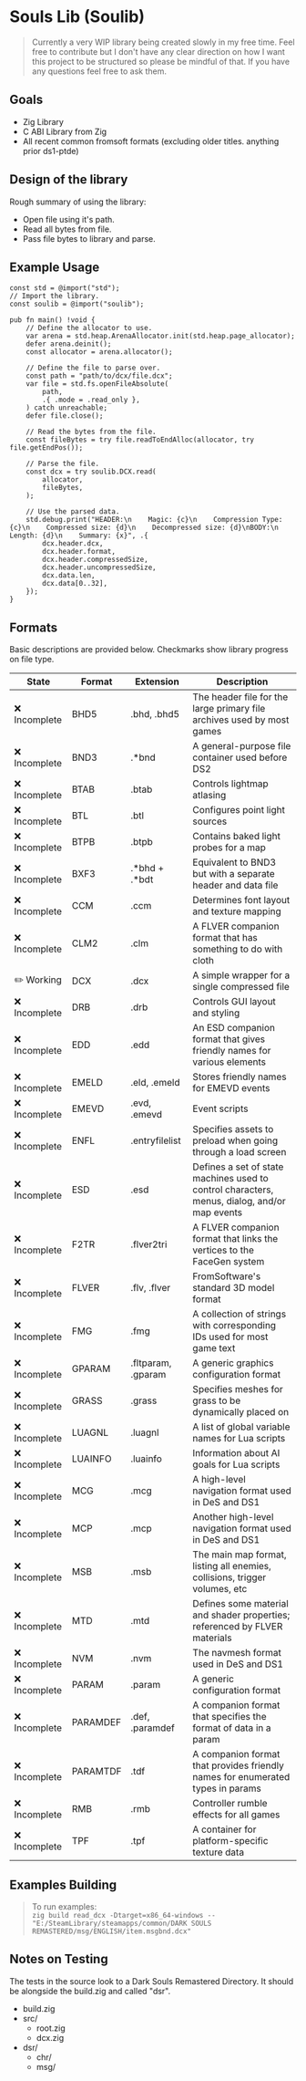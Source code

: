 # Souls Lib (Soulib)

> Currently a very WIP library being created slowly in my free time. Feel free to contribute but I don't have any clear direction on how I want this project to be structured so please be mindful of that. If you have any questions feel free to ask them.

## Goals

- Zig Library
- C ABI Library from Zig
- All recent common fromsoft formats (excluding older titles. anything prior ds1-ptde)

## Design of the library

Rough summary of using the library:

- Open file using it's path.
- Read all bytes from file.
- Pass file bytes to library and parse.

## Example Usage

```zig
const std = @import("std");
// Import the library.
const soulib = @import("soulib");

pub fn main() !void {
    // Define the allocator to use.
    var arena = std.heap.ArenaAllocator.init(std.heap.page_allocator);
    defer arena.deinit();
    const allocator = arena.allocator();

    // Define the file to parse over.
    const path = "path/to/dcx/file.dcx";
    var file = std.fs.openFileAbsolute(
        path,
        .{ .mode = .read_only },
    ) catch unreachable;
    defer file.close();

    // Read the bytes from the file.
    const fileBytes = try file.readToEndAlloc(allocator, try file.getEndPos());

    // Parse the file.
    const dcx = try soulib.DCX.read(
        allocator,
        fileBytes,
    );
    
    // Use the parsed data.
    std.debug.print("HEADER:\n    Magic: {c}\n    Compression Type: {c}\n    Compressed size: {d}\n    Decompressed size: {d}\nBODY:\n    Length: {d}\n    Summary: {x}", .{
        dcx.header.dcx,
        dcx.header.format,
        dcx.header.compressedSize,
        dcx.header.uncompressedSize,
        dcx.data.len,
        dcx.data[0..32],
    });
}
```

## Formats

Basic descriptions are provided below. Checkmarks show library progress on file type.

State | Format | Extension | Description
------ | ------ | --------- | -----------
❌ Incomplete |  BHD5 | .bhd, .bhd5 | The header file for the large primary file archives used by most games
❌ Incomplete |  BND3 | .\*bnd | A general-purpose file container used before DS2
❌ Incomplete  |  BTAB | .btab | Controls lightmap atlasing
❌ Incomplete  |  BTL | .btl | Configures point light sources
❌ Incomplete  |  BTPB | .btpb | Contains baked light probes for a map
❌ Incomplete  |  BXF3 | .\*bhd + .\*bdt | Equivalent to BND3 but with a separate header and data file
❌ Incomplete  |  CCM | .ccm | Determines font layout and texture mapping
❌ Incomplete  |  CLM2 | .clm | A FLVER companion format that has something to do with cloth
✏️ Working  |  DCX | .dcx | A simple wrapper for a single compressed file
❌ Incomplete |  DRB | .drb | Controls GUI layout and styling
❌ Incomplete |  EDD | .edd | An ESD companion format that gives friendly names for various elements
❌ Incomplete |  EMELD | .eld, .emeld | Stores friendly names for EMEVD events
❌ Incomplete |  EMEVD | .evd, .emevd | Event scripts
❌ Incomplete |  ENFL | .entryfilelist | Specifies assets to preload when going through a load screen
❌ Incomplete |  ESD | .esd | Defines a set of state machines used to control characters, menus, dialog, and/or map events
❌ Incomplete |  F2TR | .flver2tri | A FLVER companion format that links the vertices to the FaceGen system
❌ Incomplete |  FLVER | .flv, .flver | FromSoftware's standard 3D model format
❌ Incomplete |  FMG | .fmg | A collection of strings with corresponding IDs used for most game text
❌ Incomplete |  GPARAM | .fltparam, .gparam | A generic graphics configuration format
❌ Incomplete |  GRASS | .grass | Specifies meshes for grass to be dynamically placed on
❌ Incomplete |  LUAGNL | .luagnl | A list of global variable names for Lua scripts
❌ Incomplete |  LUAINFO | .luainfo | Information about AI goals for Lua scripts
❌ Incomplete |  MCG | .mcg | A high-level navigation format used in DeS and DS1
❌ Incomplete |  MCP | .mcp | Another high-level navigation format used in DeS and DS1
❌ Incomplete |  MSB | .msb | The main map format, listing all enemies, collisions, trigger volumes, etc
❌ Incomplete |  MTD | .mtd | Defines some material and shader properties; referenced by FLVER materials
❌ Incomplete |  NVM | .nvm | The navmesh format used in DeS and DS1
❌ Incomplete |  PARAM | .param | A generic configuration format
❌ Incomplete |  PARAMDEF | .def, .paramdef | A companion format that specifies the format of data in a param
❌ Incomplete |  PARAMTDF | .tdf | A companion format that provides friendly names for enumerated types in params
❌ Incomplete |  RMB | .rmb | Controller rumble effects for all games
❌ Incomplete |  TPF | .tpf | A container for platform-specific texture data

## Examples Building

> To run examples:  
`zig build read_dcx -Dtarget=x86_64-windows -- "E:/SteamLibrary/steamapps/common/DARK SOULS REMASTERED/msg/ENGLISH/item.msgbnd.dcx"`

## Notes on Testing

The tests in the source look to a Dark Souls Remastered Directory. It should be alongside the build.zig and called "dsr".

- build.zig
- src/
  - root.zig
  - dcx.zig
- dsr/
  - chr/
  - msg/
